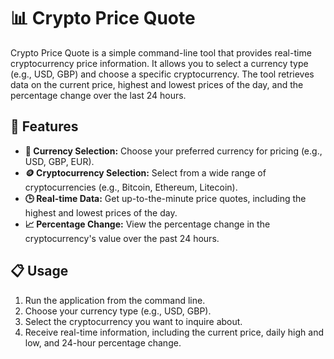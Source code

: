 # 📊 Crypto Price Quote

Crypto Price Quote is a simple command-line tool that provides real-time cryptocurrency price information. It allows you to select a currency type (e.g., USD, GBP) and choose a specific cryptocurrency. The tool retrieves data on the current price, highest and lowest prices of the day, and the percentage change over the last 24 hours.

## 🚀 Features

- **💱 Currency Selection:** Choose your preferred currency for pricing (e.g., USD, GBP, EUR).
- **🪙 Cryptocurrency Selection:** Select from a wide range of cryptocurrencies (e.g., Bitcoin, Ethereum, Litecoin).
- **🕒 Real-time Data:** Get up-to-the-minute price quotes, including the highest and lowest prices of the day.
- **📈 Percentage Change:** View the percentage change in the cryptocurrency's value over the past 24 hours.

## 📋 Usage

1. Run the application from the command line.
2. Choose your currency type (e.g., USD, GBP).
3. Select the cryptocurrency you want to inquire about.
4. Receive real-time information, including the current price, daily high and low, and 24-hour percentage change.

